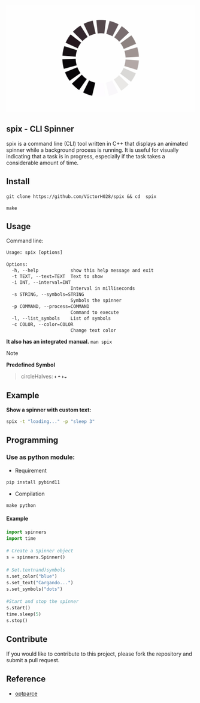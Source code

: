 ![alt text](./.img/loading.jpg)
---
## spix - CLI Spinner 

spix is a command line (CLI) tool written in C++ that displays an animated spinner while a background process is running.  It is useful for visually indicating that a task is in progress, especially if the task takes a considerable amount of time.

## Install

`git clone https://github.com/VictorH028/spix && cd  spix`

`make`

## Usage
    
Command line:
```
Usage: spix [options]

Options:
  -h, --help            show this help message and exit
  -t TEXT, --text=TEXT  Text to show
  -i INT, --interval=INT
                        Interval in milliseconds
  -s STRING, --symbols=STRING
                        Symbols the spinner
  -p COMMAND, --process=COMMAND
                        Command to execute
  -l, --list_symbols    List of symbols
  -c COLOR, --color=COLOR
                        Change text color
```

**It also has an integrated manual.**
`man spix`

> [!NOTE]
> **Predefined Symbol**
> > circleHalves: ◐◓◑◒

## Example 

**Show a spinner with custom text:**

```bash
spix -t "loading..." -p "sleep 3"
```

## Programming

### Use as **python** module:

- Requirement 

```sh 
pip install pybind11
```

- Compilation

```
make python
```
#### Example

```py
import spinners
import time

# Create a Spinner object
s = spinners.Spinner()

# Set.textnand)symbols 
s.set_color("blue")
s.set_text("Cargando...")
s.set_symbols("dots")

#Start and stop the spinner
s.start()
time.sleep(5)
s.stop()
```

## Contribute

If you would like to contribute to this project, please fork the repository and submit a pull request.

## Reference 

- [optparce](https://github.com/myint/optparse)
